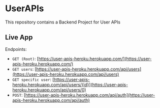 # UserAPIs
This repository contains a Backend Project for User APIs

## Live App
Endpoints:
- `GET (Root)`: [https://user-apis-heroku.herokuapp.com/](https://user-apis-heroku.herokuapp.com/)
- `GET users`: [https://user-apis-heroku.herokuapp.com/api/users](https://user-apis-heroku.herokuapp.com/api/users)
- `GET specific user`: [https://user-apis-heroku.herokuapp.com/api/users/{id}](https://user-apis-heroku.herokuapp.com/api/users/0)
- `POST`: [https://user-apis-heroku.herokuapp.com/api/auth](https://user-apis-heroku.herokuapp.com/api/auth)

